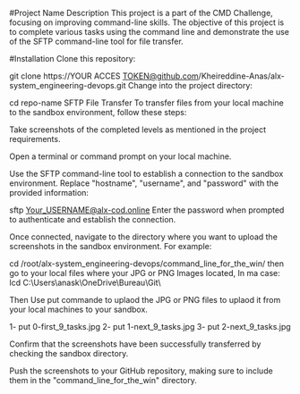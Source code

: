 #Project Name
Description
This project is a part of the CMD Challenge, focusing on improving command-line skills. The objective of this project is to complete various tasks using the command line and demonstrate the use of the SFTP command-line tool for file transfer.

#Installation
Clone this repository:

git clone https://YOUR ACCES TOKEN@github.com/Kheireddine-Anas/alx-system_engineering-devops.git
Change into the project directory:

cd repo-name
SFTP File Transfer
To transfer files from your local machine to the sandbox environment, follow these steps:

Take screenshots of the completed levels as mentioned in the project requirements.

Open a terminal or command prompt on your local machine.

Use the SFTP command-line tool to establish a connection to the sandbox environment. Replace "hostname", "username", and "password" with the provided information:

sftp Your_USERNAME@alx-cod.online
Enter the password when prompted to authenticate and establish the connection.

Once connected, navigate to the directory where you want to upload the screenshots in the sandbox environment. For example:


cd /root/alx-system_engineering-devops/command_line_for_the_win/
then go to your local files where your JPG or PNG Images located, In ma case:
lcd C:\Users\anask\OneDrive\Bureau\Git\

Then Use put commande to uplaod the JPG or PNG files to uplaod it from your local machines to your sandbox.

1- put 0-first_9_tasks.jpg
2- put 1-next_9_tasks.jpg
3- put 2-next_9_tasks.jpg

Confirm that the screenshots have been successfully transferred by checking the sandbox directory.

Push the screenshots to your GitHub repository, making sure to include them in the "command_line_for_the_win" directory.